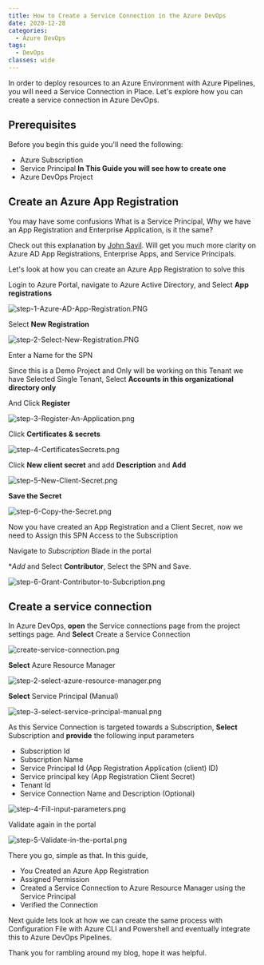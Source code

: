```yaml
---
title: How to Create a Service Connection in the Azure DevOps
date: 2020-12-28
categories:
  - Azure DevOps
tags:
  - DevOps
classes: wide
---
```


In order to deploy resources to an Azure Environment with Azure Pipelines, you will need a Service Connection in Place. Let's explore how you can create a service connection in Azure DevOps.

## Prerequisites

Before you begin this guide you'll need the following:

- Azure Subscription
- Service Principal **In This Guide you will see how to create one**
- Azure DevOps Project

## Create an Azure App Registration 

You may have some confusions What is a Service Principal, Why we have an App Registration and Enterprise Application, is it the same?

Check out this explanation by [John Savil](https://www.youtube.com/watch?v=WVNvoiA_ktw). Will get you much more clarity on Azure AD App Registrations, Enterprise Apps, and Service Principals.

Let's look at how you can create an Azure App Registration to solve this

Login to Azure Portal, navigate to Azure Active Directory, and Select **App registrations**

![step-1-Azure-AD-App-Registration.PNG](/Images/AzureDevOps/ServiceConnection_ManualCreation/step-1-Azure-AD-App-Registration.PNG)

Select **New Registration**

![step-2-Select-New-Registration.PNG](/Images/AzureDevOps/ServiceConnection_ManualCreation/step-2-Select-New-Registration.PNG)

Enter a Name for the SPN 

Since this is a Demo Project and Only will be working on this Tenant we have Selected Single Tenant, Select **Accounts in this organizational directory only**

And Click **Register**

![step-3-Register-An-Application.png](/Images/AzureDevOps/ServiceConnection_ManualCreation/step-3-Register-An-Application.png)

Click **Certificates & secrets**

![step-4-CertificatesSecrets.png](/Images/AzureDevOps/ServiceConnection_ManualCreation/step-4-CertificatesSecrets.png)

Click **New client secret** and add **Description** and **Add**

![step-5-New-Client-Secret.png](/Images/AzureDevOps/ServiceConnection_ManualCreation/step-5-New-Client-Secret.png)

**Save the Secret**

![step-6-Copy-the-Secret.png](/Images/AzureDevOps/ServiceConnection_ManualCreation/step-6-Copy-the-Secret.png)

Now you have created an App Registration and a Client Secret, now we need to Assign this SPN Access to the Subscription

Navigate to *Subscription* Blade in the portal

**Add* and Select **Contributor**, Select the SPN and Save.

![step-6-Grant-Contributor-to-Subcription.png](/Images/AzureDevOps/ServiceConnection_ManualCreation/step-6-Grant-Contributor-to-Subcription.png)

## Create a service connection

In Azure DevOps, **open** the Service connections page from the project settings page. And **Select** Create a Service Connection

![create-service-connection.png](/Images/AzureDevOps/ServiceConnection_ManualCreation/step-1-how-to-create-service-connection.PNG)

**Select** Azure Resource Manager

![step-2-select-azure-resource-manager.png](/Images/AzureDevOps/ServiceConnection_ManualCreation/step-2-select-azure-resource-manager.PNG)

**Select** Service Principal (Manual)

![step-3-select-service-principal-manual.png](/Images/AzureDevOps/ServiceConnection_ManualCreation/step-3-select-service-principal-manual.PNG)

As this Service Connection is targeted towards a Subscription, **Select** Subscription and **provide** the following input parameters

- Subscription Id
- Subscription Name
- Service Principal Id (App Registration Application (client) ID)
- Service principal key (App Registration Client Secret)
- Tenant Id
- Service Connection Name and Description (Optional)

![step-4-Fill-input-parameters.png](/Images/AzureDevOps/ServiceConnection_ManualCreation/step-4-Fill-input-parameters.PNG)

Validate again in the portal

![step-5-Validate-in-the-portal.png](/Images/AzureDevOps/ServiceConnection_ManualCreation/step-5-Validate-in-the-portal.PNG)


There you go, simple as that. In this guide,

- You Created an Azure App Registration 
- Assigned Permission 
- Created a Service Connection to Azure Resource Manager using the Service Principal
- Verified the Connection

Next guide lets look at how we can create the same process with Configuration File with Azure CLI and Powershell and eventually integrate this to Azure DevOps Pipelines.

Thank you for rambling around my blog, hope it was helpful.
